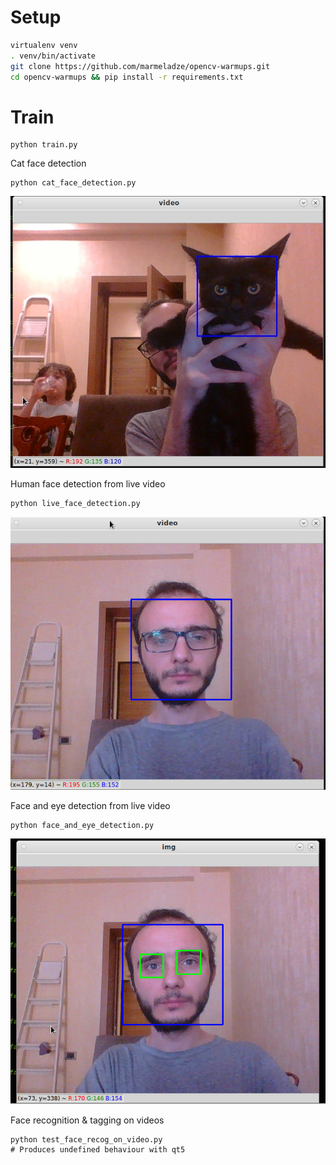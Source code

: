 # Setup

```sh
virtualenv venv
. venv/bin/activate
git clone https://github.com/marmeladze/opencv-warmups.git
cd opencv-warmups && pip install -r requirements.txt
```

# Train

```
python train.py
```

Cat face detection 

```
python cat_face_detection.py
```
![screenshot](data/cat-detect.jpg)


Human face detection from live video 

```
python live_face_detection.py
```
![screenshot](data/live-face.png)


Face and eye detection from live video 

```
python face_and_eye_detection.py
```
![screenshot](data/eye-and-face-detect.png)


Face recognition & tagging on videos

```
python test_face_recog_on_video.py
# Produces undefined behaviour with qt5 
```


